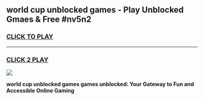 
## world cup unblocked games - Play Unblocked Gmaes & Free #nv5n2
<h3>
<a href="https://premium.freeplayer.one?title=world_cup_unblocked_games&ref=01M">CLICK TO PLAY</a></h3>
<hr>

<h3>
<a href="https://premium.freeplayer.one?title=world_cup_unblocked_games&ref=01M">CLICK 2 PLAY</a>
  
</h3>

<a href="https://premium.freeplayer.one?title=world_cup_unblocked_games&ref=01M"><img src="https://clearcache.store/games.png"></a>


**world cup unblocked games games unblocked: Your Gateway to Fun and Accessible Online Gaming**
